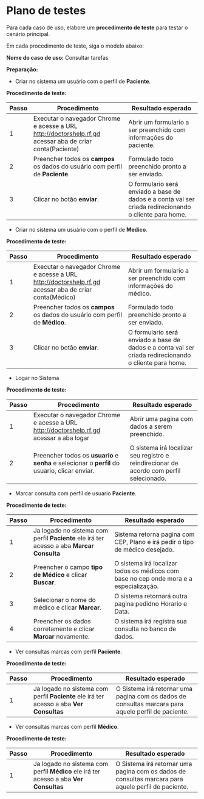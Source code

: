 # Plano de testes

Para cada caso de uso, elabore um **procedimento de teste** para testar o cenário principal.

Em cada procedimento de teste, siga o modelo abaixo:

**Nome do caso de uso:** Consultar tarefas

**Preparação:**

* Criar no sistema um usuário com o perfil de **Paciente**.


**Procedimento de teste:**

| Passo | Procedimento | Resultado esperado |
| --- | --- | --- |
| 1 | Executar o navegador Chrome e acesse a URL http://doctorshelp.rf.gd acessar aba de criar conta(Paciente) | Abrir um formulario a ser preenchido com informações do paciente.|
| 2 | Preencher todos os **campos** os dados do usuário com perfil de **Paciente**. | Formulado todo preenchido pronto a ser enviado. |
| 3 | Clicar no botão **enviar**. | O formulario será enviado a base de dados e a conta vai ser criada redirecionando o cliente para home. |


* Criar no sistema um usuário com o perfil de **Medico**.


**Procedimento de teste:**

| Passo | Procedimento | Resultado esperado |
| --- | --- | --- |
| 1 | Executar o navegador Chrome e acesse a URL http://doctorshelp.rf.gd acessar aba de criar conta(Médico) | Abrir um formulario a ser preenchido com informações do médico.|
| 2 | Preencher todos os **campos** os dados do usuário com perfil de **Médico**. | Formulado todo preenchido pronto a ser enviado. |
| 3 | Clicar no botão **enviar**. | O formulario será enviado a base de dados e a conta vai ser criada redirecionando o cliente para home. |


* Logar no Sistema


**Procedimento de teste:**

| Passo | Procedimento | Resultado esperado |
| --- | --- | --- |
| 1 | Executar o navegador Chrome e acesse a URL http://doctorshelp.rf.gd acessar a aba logar  | Abrir uma pagina com dados a serem preenchido.|
| 2 | Preencher todos os **usuario** e **senha** e selecionar o **perfil** do usuario, clicar enviar. | O sistema irá localizar seu registro e reindirecionar de acordo com perfil selecionado. |

* Marcar consulta com perfil de usuario **Paciente**.


**Procedimento de teste:**

| Passo | Procedimento | Resultado esperado |
| --- | --- | --- |
| 1 | Ja logado no sistema com perfil **Paciente** ele irá ter acesso a aba **Marcar Consulta**| Sistema retorna pagina com CEP, Plano e irá pedir o tipo de médico desejado.|
| 2 | Preencher o campo **tipo de Médico** e clicar **Buscar**. | O sistema irá localizar todos os médicos com base no cep onde mora e a especialização. |
| 3 | Selecionar o nome do médico e clicar **Marcar**. | O sistema retornará outra pagina pedidno Horario e Data. |
| 4 | Preencher os dados corretamente e clicar **Marcar** novamente. | O sistema irá registra sua consulta no banco de dados. |

* Ver consultas marcas com perfil **Paciente**.


**Procedimento de teste:**

| Passo | Procedimento | Resultado esperado |
| --- | --- | --- |
| 1 | Ja logado no sistema com perfil **Paciente** ele irá ter acesso a aba **Ver Consultas**| O Sistema irá retornar uma pagina com os dados de consultas marcara para aquele perfil de paciente.|

* Ver consultas marcas com perfil **Médico**.


**Procedimento de teste:**

| Passo | Procedimento | Resultado esperado |
| --- | --- | --- |
| 1 | Ja logado no sistema com perfil **Médico** ele irá ter acesso a aba **Ver Consultas**| O Sistema irá retornar uma pagina com os dados de consultas marcara para aquele perfil de paciente.|
